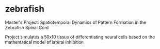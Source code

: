 # zebrafish

Master's Project: Spatiotemporal Dynamics of Pattern Formation in the Zebrafish Spinal Cord

Project simulates a 50x10 tissue of differentiating neural cells based on the mathematical model of lateral inhibition
